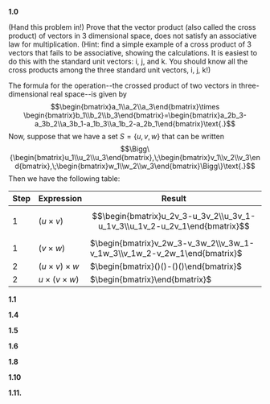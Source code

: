 **1.0**

(Hand this problem in!) Prove that the vector product (also called the cross product) of vectors in 3 dimensional space, does not satisfy an associative law for multiplication. (Hint: find a simple example of a cross product of 3 vectors that fails to be associative, showing the calculations. It is easiest to do this with the standard unit vectors: i, j, and k. You should know all the cross products among the three standard unit vectors, i, j, k!)

The formula for the operation--the crossed product of two vectors in three-dimensional real space--is given by 
$$\begin{bmatrix}a_1\\a_2\\a_3\end{bmatrix}\times \begin{bmatrix}b_1\\b_2\\b_3\end{bmatrix}=\begin{bmatrix}a_2b_3-a_3b_2\\a_3b_1-a_1b_3\\a_1b_2-a_2b_1\end{bmatrix}\text{.}$$
Now, suppose that we have a set $S=\{u,v,w\}$ that can be written
$$\Bigg\{\begin{bmatrix}u_1\\u_2\\u_3\end{bmatrix},\;\begin{bmatrix}v_1\\v_2\\v_3\end{bmatrix},\;\begin{bmatrix}w_1\\w_2\\w_3\end{bmatrix}\Bigg\}\text{.}$$
Then we have the following table:

| Step | Expression            | Result                                                                      |
| ---- | --------------------- | --------------------------------------------------------------------------- |
| 1    | $(u\times v)$         | $$\begin{bmatrix}u_2v_3-u_3v_2\\u_3v_1-u_1v_3\\u_1v_2-u_2v_1\end{bmatrix}$$ |
| 1    | $(v\times w)$         | $\begin{bmatrix}v_2w_3-v_3w_2\\v_3w_1-v_1w_3\\v_1w_2-v_2w_1\end{bmatrix}$   |
| 2    | $(u\times v)\times w$ | $\begin{bmatrix}()()-()()\end{bmatrix}$                                     |
| 2    | $u\times(v\times w)$  | $\begin{bmatrix}\end{bmatrix}$                                              |

**1.1**



**1.4**



**1.5**



**1.6**



**1.8**



**1.10**



**1.11.**

